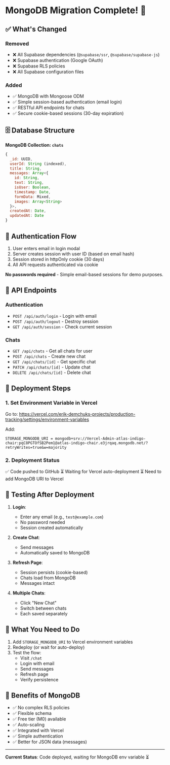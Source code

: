 # MongoDB Migration Complete! 🎉

## ✅ What's Changed

### Removed
- ❌ All Supabase dependencies (`@supabase/ssr`, `@supabase/supabase-js`)
- ❌ Supabase authentication (Google OAuth)
- ❌ Supabase RLS policies
- ❌ All Supabase configuration files

### Added
- ✅ MongoDB with Mongoose ODM
- ✅ Simple session-based authentication (email login)
- ✅ RESTful API endpoints for chats
- ✅ Secure cookie-based sessions (30-day expiration)

## 🗄️ Database Structure

**MongoDB Collection: `chats`**
```javascript
{
  _id: UUID,
  userId: String (indexed),
  title: String,
  messages: Array<{
    id: String,
    text: String,
    isUser: Boolean,
    timestamp: Date,
    formData: Mixed,
    images: Array<String>
  }>,
  createdAt: Date,
  updatedAt: Date
}
```

## 🔐 Authentication Flow

1. User enters email in login modal
2. Server creates session with user ID (based on email hash)
3. Session stored in httpOnly cookie (30 days)
4. All API requests authenticated via cookie

**No passwords required** - Simple email-based sessions for demo purposes.

## 📡 API Endpoints

### Authentication
- `POST /api/auth/login` - Login with email
- `POST /api/auth/logout` - Destroy session
- `GET /api/auth/session` - Check current session

### Chats
- `GET /api/chats` - Get all chats for user
- `POST /api/chats` - Create new chat
- `GET /api/chats/[id]` - Get specific chat
- `PATCH /api/chats/[id]` - Update chat
- `DELETE /api/chats/[id]` - Delete chat

## 🚀 Deployment Steps

### 1. Set Environment Variable in Vercel

Go to: https://vercel.com/erik-demchuks-projects/production-tracking/settings/environment-variables

Add:
```
STORAGE_MONGODB_URI = mongodb+srv://Vercel-Admin-atlas-indigo-chair:pqC8PGTOfSB2Pem1@atlas-indigo-chair.e3jrqaq.mongodb.net/?retryWrites=true&w=majority
```

### 2. Deployment Status

✅ Code pushed to GitHub
⏳ Waiting for Vercel auto-deployment
⏳ Need to add MongoDB URI to Vercel

## 🧪 Testing After Deployment

1. **Login**:
   - Enter any email (e.g., `test@example.com`)
   - No password needed
   - Session created automatically

2. **Create Chat**:
   - Send messages
   - Automatically saved to MongoDB

3. **Refresh Page**:
   - Session persists (cookie-based)
   - Chats load from MongoDB
   - Messages intact

4. **Multiple Chats**:
   - Click "New Chat"
   - Switch between chats
   - Each saved separately

## 📝 What You Need to Do

1. Add `STORAGE_MONGODB_URI` to Vercel environment variables
2. Redeploy (or wait for auto-deploy)
3. Test the flow:
   - Visit `/chat`
   - Login with email
   - Send messages
   - Refresh page
   - Verify persistence

## 🎯 Benefits of MongoDB

- ✅ No complex RLS policies
- ✅ Flexible schema
- ✅ Free tier (M0) available
- ✅ Auto-scaling
- ✅ Integrated with Vercel
- ✅ Simple authentication
- ✅ Better for JSON data (messages)

---

**Current Status**: Code deployed, waiting for MongoDB env variable ⏳



